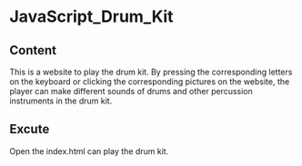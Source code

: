 # JavaScript_Drum_Kit

## Content
This is a website to play the drum kit. By pressing the corresponding letters on the keyboard or clicking the corresponding pictures on the website, the player can make different sounds of drums and other percussion instruments in the drum kit.

## Excute
Open the index.html can play the drum kit.
